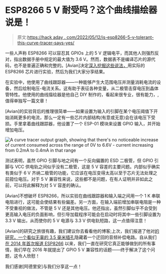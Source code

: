 # ESP8266 5 V 耐受吗？这个曲线描绘器说是！

> 原文:[https://hack aday . com/2022/05/12/is-esp8266-5-v-tolerant-this-curve-tracer-says-yes/](https://hackaday.com/2022/05/12/is-esp8266-5-v-tolerant-this-curve-tracer-says-yes/)

一些人声称 ESP8266 可以容忍其 GPIOs 上的 5 V 逻辑电平，而其他人则强烈反对，指出数据手册中规定的最大值为 3.6 V。然而，数据表不是编译芯片的源代码，也不是普遍正确和完整的。[Avian]决定[深入挖掘这些说法，](https://www.tablix.org/~avian/blog/archives/2022/05/a_footnote_about_esp8266_5v_tolerance/)用实际的 ESP8266 芯片进行实验，然后为我们大家分享结果。

在实验中，他使用了曲线跟踪器——一种能够产生大范围电压并测量消耗电流的设备，然后绘制电压-电流关系。这有助于表征各种变量，从二极管击穿电压到晶体管特性。他使用的曲线描绘器是他自己 DIY 制作的，看起来很专业，很有能力，,值得单独写一篇文章！

[Avian]的实验背后的推理很简单——如果设置为输入的引脚在某个电压阈值下开始消耗更多的电流，那么一定有一些芯片内部结构(有意或无意)会在该电压下受损。手里拿着曲线跟踪器，他设置了一个 ESP-01 模块来设置 GPIO 输入，并开始增加电压。

![A curve tracer output graph, showing that there's no noticeable increase of current consumed across the range of 0V to 6.6V - current increasing from 0.2mA to 0.4mA in that range](../Images/3c30510eb8e955d73cc1f448342fa2f1.png)

测试表明，虽然 GPIO 引脚与地之间有一个反向偏置的 ESD 二极管，但 GPIO 引脚与 VCC 供电轨之间似乎没有二极管，这是 5 V 容差的主要问题。内部似乎确实有类似于 6 V 齐纳二极管的功能，它应该在电压变得太高以至于芯片无法处理之前箝位电压。对于 5 V 兼容性来说，这些都不是问题，在有人证明并非如此之前，可以将此解释为对 5 V 容差的确认。

[Avian]不想破坏 ESP8266，所以实验在曲线跟踪器和输入端之间用一个 1 K 串联电阻进行，这可能会使结果有些偏差。另一方面，在输入端前增加串联电阻是一种不受重视的做法，不管是 5 V 还是其他电压。他还指出，虽然引脚似乎不会受到更高输入电压的负面影响，但引导加载程序可能会在启动时将其中一些引脚设置为 3.3 V 输出，从而使你的 5 V 电源与 3.3 V 供电轨短路，这一点值得注意！

[Avian]的研究之旅很有趣，我们建议你去看看他的博客;上次，我们报道了他对[的研究，一个看似无辜的 3.5 毫米插孔](https://hackaday.com/2022/04/10/this-3-5mm-cable-distorts-signals-hides-audio-filtering-circuit/)隐藏着一个迂回的音频补偿电路。自从我们[在 2014 年首次报道 ESP8266](https://hackaday.com/2014/08/26/new-chip-alert-the-esp8266-wifi-module-its-5/) 以来，我们一直在研究它真正能够做到的所有事情，我们早在 2016 年就提出了 GPIO 5 V 兼容性的话题——终于解决了这个问题，这令人欣慰！

我们感谢[阿德里安]与我们分享这一点！